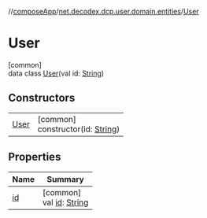 //[composeApp](../../../index.md)/[net.decodex.dcp.user.domain.entities](../index.md)/[User](index.md)

# User

[common]\
data class [User](index.md)(val id: [String](https://kotlinlang.org/api/latest/jvm/stdlib/kotlin/-string/index.html))

## Constructors

| | |
|---|---|
| [User](-user.md) | [common]<br>constructor(id: [String](https://kotlinlang.org/api/latest/jvm/stdlib/kotlin/-string/index.html)) |

## Properties

| Name | Summary |
|---|---|
| [id](id.md) | [common]<br>val [id](id.md): [String](https://kotlinlang.org/api/latest/jvm/stdlib/kotlin/-string/index.html) |
